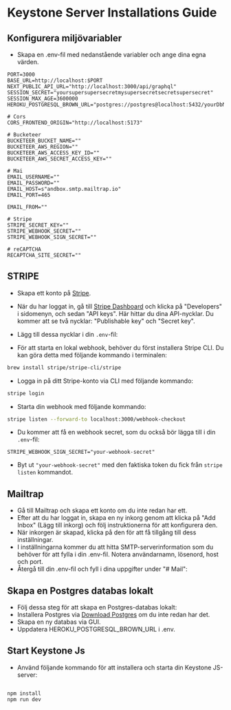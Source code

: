# Keystone Server Installations Guide

## Konfigurera miljövariabler

- Skapa en .env-fil med nedanstående variabler och ange dina egna värden.

```
PORT=3000
BASE_URL=http://localhost:$PORT
NEXT_PUBLIC_API_URL="http://localhost:3000/api/graphql"
SESSION_SECRET="yoursupersupersecretmysupersecretsecretsupersecret"
SESSION_MAX_AGE=3600000
HEROKU_POSTGRESQL_BROWN_URL="postgres://postgres@localhost:5432/yourDbName"

# Cors
CORS_FRONTEND_ORIGIN="http://localhost:5173"

# Bucketeer
BUCKETEER_BUCKET_NAME=""
BUCKETEER_AWS_REGION=""
BUCKETEER_AWS_ACCESS_KEY_ID=""
BUCKETEER_AWS_SECRET_ACCESS_KEY=""

# Mai
EMAIL_USERNAME=""
EMAIL_PASSWORD=""
EMAIL_HOST=s"andbox.smtp.mailtrap.io"
EMAIL_PORT=465

EMAIL_FROM=""

# Stripe
STRIPE_SECRET_KEY=""
STRIPE_WEBHOOK_SECRET=""
STRIPE_WEBHOOK_SIGN_SECRET=""

# reCAPTCHA
RECAPTCHA_SITE_SECRET=""

```

## STRIPE

- Skapa ett konto på [Stripe](https://stripe.com/).
- När du har loggat in, gå till [Stripe Dashboard](https://dashboard.stripe.com/) och klicka på "Developers" i sidomenyn, och sedan "API keys". Här hittar du dina API-nycklar. Du kommer att se två nycklar: "Publishable key" och "Secret key".
- Lägg till dessa nycklar i din `.env`-fil:

- För att starta en lokal webhook, behöver du först installera Stripe CLI. Du kan göra detta med följande kommando i terminalen:

```bash
brew install stripe/stripe-cli/stripe
```

- Logga in på ditt Stripe-konto via CLI med följande kommando:

```bash
stripe login
```

- Starta din webhook med följande kommando:

```bash
stripe listen --forward-to localhost:3000/webhook-checkout
```

- Du kommer att få en webhook secret, som du också bör lägga till i din `.env`-fil:

```env
STRIPE_WEBHOOK_SIGN_SECRET="your-webhook-secret"
```

- Byt ut `"your-webhook-secret"` med den faktiska token du fick från `stripe listen` kommandot.

## Mailtrap

- Gå till Mailtrap och skapa ett konto om du inte redan har ett.
- Efter att du har loggat in, skapa en ny inkorg genom att klicka på "Add Inbox" (Lägg till inkorg) och följ instruktionerna för att konfigurera den.
- När inkorgen är skapad, klicka på den för att få tillgång till dess inställningar.
- I inställningarna kommer du att hitta SMTP-serverinformation som du behöver för att fylla i din .env-fil. Notera användarnamn, lösenord, host och port.
- Återgå till din .env-fil och fyll i dina uppgifter under "# Mail":

## Skapa en Postgres databas lokalt

- Följ dessa steg för att skapa en Postgres-databas lokalt:
- Installera Postgres via [Download Postgres](https://postgresapp.com/downloads.html) om du inte redan har det.
- Skapa en ny databas via GUI.
- Uppdatera HEROKU_POSTGRESQL_BROWN_URL i .env.

## Start Keystone Js

- Använd följande kommando för att installera och starta din Keystone JS-server:

```

npm install
npm run dev

```
